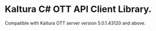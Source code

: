 # Kaltura C# OTT API Client Library.
Compatible with Kaltura OTT server version 5.0.1.43120 and above.
